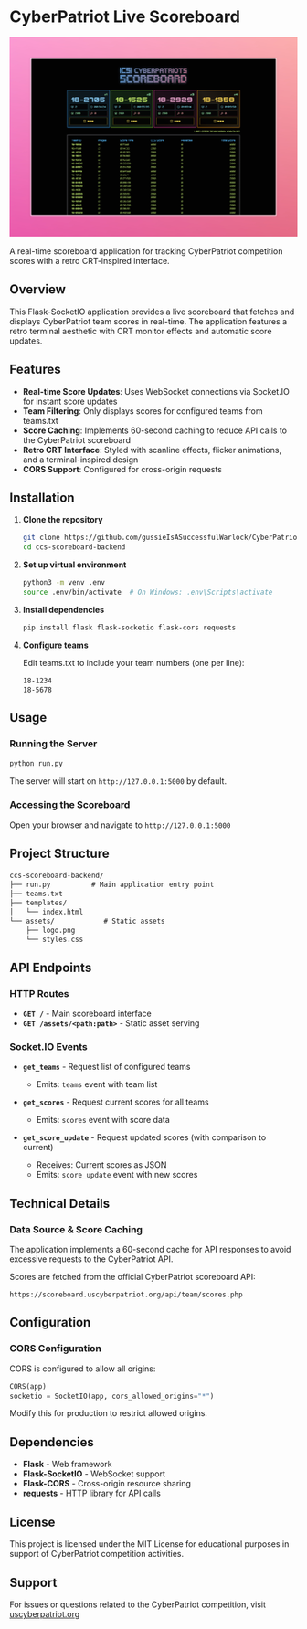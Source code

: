 # CyberPatriot Live Scoreboard

![Scoreboard Mockup](assets/mockup.jpeg)

A real-time scoreboard application for tracking CyberPatriot competition scores with a retro CRT-inspired interface.

## Overview

This Flask-SocketIO application provides a live scoreboard that fetches and displays CyberPatriot team scores in real-time. The application features a retro terminal aesthetic with CRT monitor effects and automatic score updates.

## Features

- **Real-time Score Updates**: Uses WebSocket connections via Socket.IO for instant score updates
- **Team Filtering**: Only displays scores for configured teams from teams.txt
- **Score Caching**: Implements 60-second caching to reduce API calls to the CyberPatriot scoreboard
- **Retro CRT Interface**: Styled with scanline effects, flicker animations, and a terminal-inspired design
- **CORS Support**: Configured for cross-origin requests

## Installation

1. **Clone the repository**
   ```bash
   git clone https://github.com/gussieIsASuccessfulWarlock/CyberPatriot-Live-Scoreboard.git
   cd ccs-scoreboard-backend
   ```

2. **Set up virtual environment**
   ```bash
   python3 -m venv .env
   source .env/bin/activate  # On Windows: .env\Scripts\activate
   ```

3. **Install dependencies**
   ```bash
   pip install flask flask-socketio flask-cors requests
   ```

4. **Configure teams**
   
   Edit teams.txt to include your team numbers (one per line):
   ```
   18-1234
   18-5678
   ```

## Usage

### Running the Server

```bash
python run.py
```

The server will start on `http://127.0.0.1:5000` by default.

### Accessing the Scoreboard

Open your browser and navigate to `http://127.0.0.1:5000`

## Project Structure

```
ccs-scoreboard-backend/
├── run.py          # Main application entry point
├── teams.txt
├── templates/
│   └── index.html
└── assets/            # Static assets
    ├── logo.png
    └── styles.css
```

## API Endpoints

### HTTP Routes

- **`GET /`** - Main scoreboard interface
- **`GET /assets/<path:path>`** - Static asset serving

### Socket.IO Events

- **`get_teams`** - Request list of configured teams
  - Emits: `teams` event with team list
  
- **`get_scores`** - Request current scores for all teams
  - Emits: `scores` event with score data
  
- **`get_score_update`** - Request updated scores (with comparison to current)
  - Receives: Current scores as JSON
  - Emits: `score_update` event with new scores

## Technical Details

### Data Source & Score Caching

The application implements a 60-second cache for API responses to avoid excessive requests to the CyberPatriot API.

Scores are fetched from the official CyberPatriot scoreboard API:
```
https://scoreboard.uscyberpatriot.org/api/team/scores.php
```

## Configuration

### CORS Configuration

CORS is configured to allow all origins:
```python
CORS(app)
socketio = SocketIO(app, cors_allowed_origins="*")
```

Modify this for production to restrict allowed origins.

## Dependencies

- **Flask** - Web framework
- **Flask-SocketIO** - WebSocket support
- **Flask-CORS** - Cross-origin resource sharing
- **requests** - HTTP library for API calls

## License

This project is licensed under the MIT License for educational purposes in support of CyberPatriot competition activities.

## Support

For issues or questions related to the CyberPatriot competition, visit [uscyberpatriot.org](https://www.uscyberpatriot.org/)